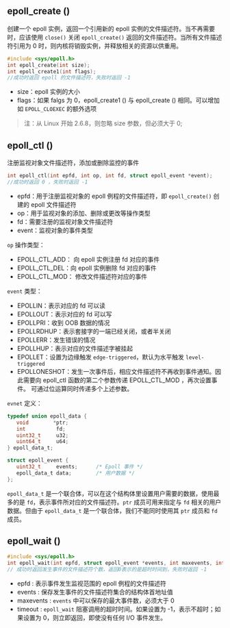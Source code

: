 
## epoll_create ()
创建一个 epoll 实例，返回一个引用新的 epoll 实例的文件描述符。当不再需要时，应该使用 `close()` 关闭 `epoll_create()` 返回的文件描述符。当所有文件描述符引用为 0 时，则内核将销毁实例，并释放相关的资源以供重用。

```c
#include <sys/epoll.h>
int epoll_create(int size);
int epoll_create1(int flags);
//成功时返回 epoll 的文件描述符，失败时返回 -1
```
+ size：epoll 实例的大小
+ flags：如果 falgs 为 0，epoll_create1 () 与 epoll_create () 相同。可以增加如 `EPOLL_CLOEXEC` 的额外选项

> 注：从 Linux 开始 2.6.8，则忽略 size 参数，但必须大于 0;

## epoll_ctl ()
注册监视对象文件描述符，添加或删除监控的事件
```c
int epoll_ctl(int epfd, int op, int fd, struct epoll_event *event);
//成功时返回 0 ，失败时返回 -1
```
+ epfd：用于注册监视对象的 epoll 例程的文件描述符，即 `epoll_create()` 创建的 epoll 文件描述符
+ op：用于监视对象的添加、删除或更改等操作类型
+ fd：需要注册的监视对象文件描述符
+ event：监视对象的事件类型

`op` 操作类型：
+ EPOLL_CTL_ADD： 向 epoll 实例注册 fd 对应的事件
+ EPOLL_CTL_DEL：向 epoll 实例删除 fd 对应的事件
+ EPOLL_CTL_MOD： 修改文件描述符对应的事件

`event` 类型：
+ EPOLLIN：表示对应的 fd 可以读
+ EPOLLOUT：表示对应的 fd 可以写
+ EPOLLPRI：收到 OOB 数据的情况
+ EPOLLRDHUP：表示套接字的一端已经关闭，或者半关闭
+ EPOLLERR：发生错误的情况
+ EPOLLHUP：表示对应的文件描述字被挂起
+ EPOLLET：设置为边缘触发 `edge-triggered`，默认为水平触发 `level-triggered`
+ EPOLLONESHOT：发生一次事件后，相应文件描述符不再收到事件通知。因此需要向 epoll_ctl 函数的第二个参数传递 EPOLL_CTL_MOD ，再次设置事件。
可通过位运算同时传递多个上述参数。

`evnet` 定义：
```c
typedef union epoll_data {
   void        *ptr;
   int          fd;
   uint32_t     u32;
   uint64_t     u64;
} epoll_data_t;

struct epoll_event {
   uint32_t     events;      /* Epoll 事件 */
   epoll_data_t data;        /* 用户数据 */
};
```

`epoll_data_t` 是一个联合体，可以在这个结构体里设置用户需要的数据，使用最多的是 `fd`，表示事件所对应的文件描述符。`ptr` 成员可用来指定与 `fd` 相关的用户数据。但由于 `epoll_data_t` 是一个联合体，我们不能同时使用其 `ptr` 成员和 `fd` 成员。

## epoll_wait ()
```c
#include <sys/epoll.h>
int epoll_wait(int epfd, struct epoll_event *events, int maxevents, int timeout);
// 成功时返回发生事件的文件描述符个数，返回0表示的是超时时间到，失败时返回 -1
```

+ epfd : 表示事件发生监视范围的 epoll 例程的文件描述符
+ events : 保存发生事件的文件描述符集合的结构体首地址值
+ maxevents : `events` 中可以保存的最大事件数，必须大于 0
+ timeout : `epoll_wait` 阻塞调用的超时时间。如果设置为 -1，表示不超时；如果设置为 0，则立即返回，即使没有任何 I/O 事件发生。
